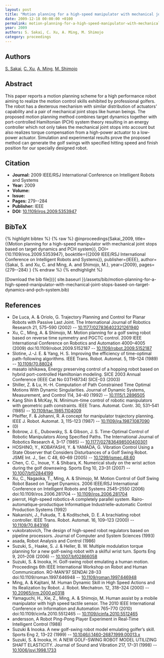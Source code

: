 ```yaml
---
layout: post
title: "Motion planning for a high-speed manipulator with mechanical joint stops based on target dynamics and PCH system"
date: 2009-12-18 00:00:00 +0100
permalink: motion-planning-for-a-high-speed-manipulator-with-mechanical-joint-stops-based-on-target-dynamics-and-pch-system
year: 2009
authors: S. Sakai, C. Xu, A. Ming, M. Shimojo
category: proceedings
---
```

 
## Authors
[S. Sakai](authors/satoru-sakai), [C. Xu](authors/c-xu), [A. Ming](authors/a-ming), [M. Shimojo](authors/m-shimojo)
 
## Abstract
This paper reports a motion planning scheme for a high performance robot aiming to realize the motion control skills exhibited by professional golfers. The robot has a dexterous mechanism with similar distribution of actuators' capability and a pair of mechanical joint stops like human beings. The proposed motion planning method combines target dynamics together with port-controlled Hamiltonian (PCH) system theory resulting in an energy controller which not only takes the mechanical joint stops into account but also realizes torque compensation from a high-power actuator to a low-power actuator. Simulation and experimental results prove the proposed method can generate the golf swings with specified hitting speed and finish position for our specially designed robot.
 
## Citation
- **Journal:** 2009 IEEE/RSJ International Conference on Intelligent Robots and Systems
- **Year:** 2009
- **Volume:** 
- **Issue:** 
- **Pages:** 279--284
- **Publisher:** IEEE
- **DOI:** [10.1109/iros.2009.5353947](https://doi.org/10.1109/iros.2009.5353947)
 
## BibTeX
{% highlight bibtex %}
{% raw %}
@inproceedings{Sakai_2009,
  title={{Motion planning for a high-speed manipulator with mechanical joint stops based on target dynamics and PCH system}},
  DOI={10.1109/iros.2009.5353947},
  booktitle={{2009 IEEE/RSJ International Conference on Intelligent Robots and Systems}},
  publisher={IEEE},
  author={Sakai, S. and Xu, C. and Ming, A. and Shimojo, M.},
  year={2009},
  pages={279--284}
}
{% endraw %}
{% endhighlight %}
 
[Download the bib file]({{ site.baseurl }}/assets/bib/motion-planning-for-a-high-speed-manipulator-with-mechanical-joint-stops-based-on-target-dynamics-and-pch-system.bib)
 
## References
- De Luca, A. & Oriolo, G. Trajectory Planning and Control for Planar Robots with Passive Last Joint. The International Journal of Robotics Research 21, 575–590 (2002) -- [10.1177/027836402321261940](https://doi.org/10.1177/027836402321261940)
- Xu, C., Ming, A. & Shimojo, M. Motion planning for a golf swing robot based on reverse time symmetry and PGCTC control. 2009 IEEE International Conference on Robotics and Automation 4000–4005 (2009) doi:10.1109/robot.2009.5152187 -- [10.1109/robot.2009.5152187](https://doi.org/10.1109/robot.2009.5152187)
- Slotine, J.-J. E. & Yang, H. S. Improving the efficiency of time-optimal path-following algorithms. IEEE Trans. Robot. Automat. 5, 118–124 (1989) -- [10.1109/70.88024](https://doi.org/10.1109/70.88024)
- masato ishikawa, Energy preserving control of a hopping robot based on hybrid port-controlled Hamiltonian modeling. SICE 2003 Annual Conference (IEEE Cat No 03TH8734) SICE-03 (2003)
- Shiller, Z. & Lu, H.-H. Computation of Path Constrained Time Optimal Motions With Dynamic Singularities. Journal of Dynamic Systems, Measurement, and Control 114, 34–40 (1992) -- [10.1115/1.2896505](https://doi.org/10.1115/1.2896505)
- Kang Shin & McKay, N. Minimum-time control of robotic manipulators with geometric path constraints. IEEE Trans. Automat. Contr. 30, 531–541 (1985) -- [10.1109/tac.1985.1104009](https://doi.org/10.1109/tac.1985.1104009)
- Pfeiffer, F. & Johanni, R. A concept for manipulator trajectory planning. IEEE J. Robot. Automat. 3, 115–123 (1987) -- [10.1109/jra.1987.1087090](https://doi.org/10.1109/jra.1987.1087090)
- (0)
- Bobrow, J. E., Dubowsky, S. & Gibson, J. S. Time-Optimal Control of Robotic Manipulators Along Specified Paths. The International Journal of Robotics Research 4, 3–17 (1985) -- [10.1177/027836498500400301](https://doi.org/10.1177/027836498500400301)
- HOSHINO, Y., KOBAYASHI, Y. & YAMADA, G. Vibration Control Using a State Observer that Considers Disturbances of a Golf Swing Robot. JSME Int. J., Ser. C 48, 60–69 (2005) -- [10.1299/jsmec.48.60](https://doi.org/10.1299/jsmec.48.60)
- Chen, C. C., Inoue, Y. & Shibara, K. Numerical study on the wrist action during the golf downswing. Sports Eng 10, 23–31 (2007) -- [10.1007/bf02844199](https://doi.org/10.1007/bf02844199)
- Xu, C., Nagaoka, T., Ming, A. & Shimojo, M. Motion Control of Golf Swing Robot Based on Target Dynamics. 2006 IEEE/RSJ International Conference on Intelligent Robots and Systems 2545–2550 (2006) doi:10.1109/iros.2006.281704 -- [10.1109/iros.2006.281704](https://doi.org/10.1109/iros.2006.281704)
- pierrot, High-speed robotics-A completely parallel system. Rairo-automatique-productique Informatique Industrielle-automatic Control Production Systems (1992)
- Nakanishi, J., Fukuda, T. & Koditschek, D. E. A brachiating robot controller. IEEE Trans. Robot. Automat. 16, 109–123 (2000) -- [10.1109/70.843166](https://doi.org/10.1109/70.843166)
- vukobratovich, The design of high-speed robot regulators based on pipeline processors. Journal of Computer and System Sciences (1993)
- asada, Robot Analysis and Control (1986)
- Suzuki, S., Haake, S. J. & Heller, B. W. Multiple modulation torque planning for a new golf-swing robot with a skilful wrist turn. Sports Eng 9, 201–208 (2006) -- [10.1007/bf02866058](https://doi.org/10.1007/bf02866058)
- Suzuki, S. & Inooka, H. Golf-swing robot emulating a human motion. Proceedings 6th IEEE International Workshop on Robot and Human Communication. RO-MAN’97 SENDAI 28–33 doi:10.1109/roman.1997.646948 -- [10.1109/roman.1997.646948](https://doi.org/10.1109/roman.1997.646948)
- Ming, A. & Kajitani, M. Human Dynamic Skill in High Speed Actions and Its Realization by Robot. J. Robot. Mechatron. 12, 318–324 (2000) -- [10.20965/jrm.2000.p0318](https://doi.org/10.20965/jrm.2000.p0318)
- Yamaguchi, H., Xie, Z., Ming, A. & Shimojo, M. Human assist by a mobile manipulator with high speed tactile sensor. The 2010 IEEE International Conference on Information and Automation 765–770 (2010) doi:10.1109/icinfa.2010.5512465 -- [10.1109/icinfa.2010.5512465](https://doi.org/10.1109/icinfa.2010.5512465)
- andersson, A Robot Ping-Pong Player Experiment in Real-Time Intelligent Control (1988)
- Suzuki & Inooka. A new golf-swing robot model emulating golfer’s skill. Sports Eng 2, 13–22 (1999) -- [10.1046/j.1460-2687.1999.00013.x](https://doi.org/10.1046/j.1460-2687.1999.00013.x)
- Suzuki, S. & Inooka, H. A NEW GOLF-SWING ROBOT MODEL UTILIZING SHAFT ELASTICITY. Journal of Sound and Vibration 217, 17–31 (1998) -- [10.1006/jsvi.1998.1733](https://doi.org/10.1006/jsvi.1998.1733)

